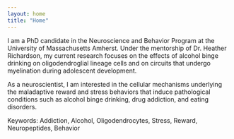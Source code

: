 ```yaml
---
layout: home
title: "Home"
---
```


I am a PhD candidate in the Neuroscience and Behavior Program at the University of Massachusetts Amherst. Under the mentorship of Dr. Heather Richardson,  my current research focuses on the effects of alcohol binge drinking on oligodendroglial lineage cells and on circuits that undergo myelination during adolescent development. 

As a neuroscientist, I am interested in the cellular mechanisms underlying the maladaptive reward and stress behaviors that induce pathological conditions such as alcohol binge drinking, drug addiction, and eating disorders. 

Keywords: Addiction, Alcohol, Oligodendrocytes, Stress, Reward, Neuropeptides, Behavior
